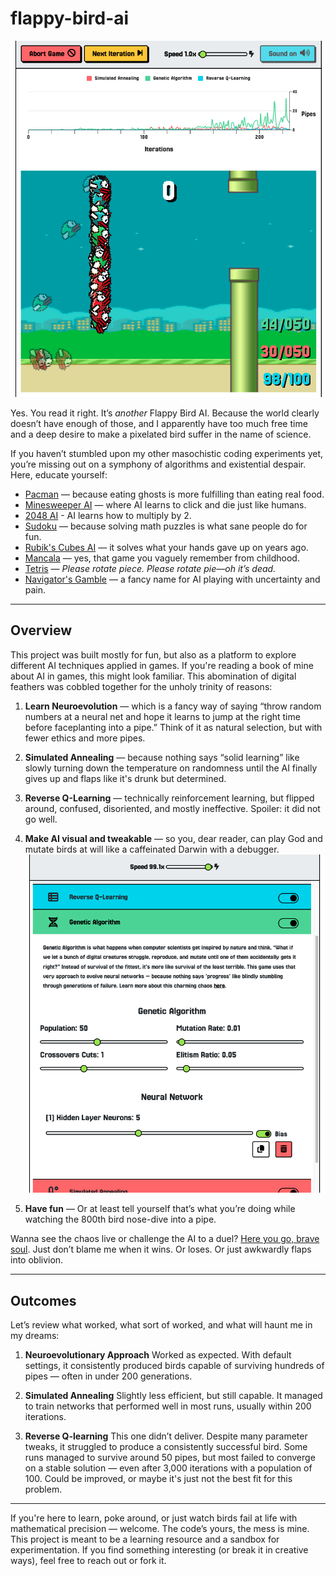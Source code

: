 # flappy-bird-ai

![screenshot](./screenshot.png)

Yes. You read it right. It’s *another* Flappy Bird AI. Because the world clearly doesn’t have enough of those, and I apparently have too much free time and a deep desire to make a pixelated bird suffer in the name of science.

If you haven’t stumbled upon my other masochistic coding experiments yet, you’re missing out on a symphony of algorithms and existential despair. Here, educate yourself:

* [Pacman](https://github.com/virgs/pacman) — because eating ghosts is more fulfilling than eating real food.
* [Minesweeper AI](https://github.com/virgs/minesweeper-ai) — where AI learns to click and die just like humans.
* [2048 AI](https://github.com/virgs/2048-ai) - AI learns how to multiply by 2.
* [Sudoku](https://github.com/virgs/sudoku) — because solving math puzzles is what sane people do for fun.
* [Rubik's Cubes AI](https://github.com/virgs/rubiks-cubes-ai) — it solves what your hands gave up on years ago.
* [Mancala](https://github.com/virgs/mancala) — yes, that game you vaguely remember from childhood.
* [Tetris](https://github.com/virgs/tetris) — *Please rotate piece. Please rotate pie—oh it’s dead.*
* [Navigator's Gamble](https://github.com/virgs/navigators-gamble) — a fancy name for AI playing with uncertainty and pain.

---

## Overview

This project was built mostly for fun, but also as a platform to explore different AI techniques applied in games. If you're reading a book of mine about AI in games, this might look familiar.
This abomination of digital feathers was cobbled together for the unholy trinity of reasons:

1. **Learn Neuroevolution** — which is a fancy way of saying “throw random numbers at a neural net and hope it learns to jump at the right time before faceplanting into a pipe.” Think of it as natural selection, but with fewer ethics and more pipes.

2. **Simulated Annealing** — because nothing says “solid learning” like slowly turning down the temperature on randomness until the AI finally gives up and flaps like it's drunk but determined.

3. **Reverse Q-Learning** — technically reinforcement learning, but flipped around, confused, disoriented, and mostly ineffective. Spoiler: it did not go well.

4. **Make AI visual and tweakable** — so you, dear reader, can play God and mutate birds at will like a caffeinated Darwin with a debugger. ![config-screenshot](./config-screenshot.png)

5. **Have fun** — Or at least tell yourself that’s what you’re doing while watching the 800th bird nose-dive into a pipe.

Wanna see the chaos live or challenge the AI to a duel? [Here you go, brave soul](https://virgs.github.io/flappy-bird-ai). Just don’t blame me when it wins. Or loses. Or just awkwardly flaps into oblivion.

---

## Outcomes

Let’s review what worked, what sort of worked, and what will haunt me in my dreams:

1. **Neuroevolutionary Approach**
   Worked as expected. With default settings, it consistently produced birds capable of surviving hundreds of pipes — often in under 200 generations.

2. **Simulated Annealing**
   Slightly less efficient, but still capable. It managed to train networks that performed well in most runs, usually within 200 iterations.

3. **Reverse Q-learning**
   This one didn’t deliver. Despite many parameter tweaks, it struggled to produce a consistently successful bird. Some runs managed to survive around 50 pipes, but most failed to converge on a stable solution — even after 3,000 iterations with a population of 100. Could be improved, or maybe it's just not the best fit for this problem.

---

If you're here to learn, poke around, or just watch birds fail at life with mathematical precision — welcome. The code’s yours, the mess is mine.
This project is meant to be a learning resource and a sandbox for experimentation. If you find something interesting (or break it in creative ways), feel free to reach out or fork it.